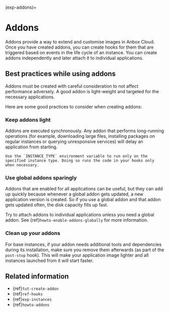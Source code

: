 (exp-addons)=
# Addons

Addons provide a way to extend and customise images in Anbox Cloud. Once you have created addons, you can create hooks for them that are triggered based on events in the life cycle of an instance. You can create addons independently and later attach it to individual applications.

## Best practices while using addons

Addons must be created with careful consideration to not affect performance adversely. A good addon is light-weight and targeted for the necessary applications.

Here are some good practices to consider when creating addons:

### Keep addons light

Addons are executed synchronously. Any addon that performs long-running operations (for example, downloading large files, installing packages on regular instances or querying unresponsive services) will delay an application from starting.

```{tip}
Use the `INSTANCE_TYPE` environment variable to run only on the specified instance type. Doing so runs the code in your hooks only when necessary.
```

### Use global addons sparingly

Addons that are enabled for all applications can be useful, but they can add up quickly because whenever a global addon gets updated, a new application version is created. So if you use a global addon and that addon gets updated often, the disk capacity fills up fast.

Try to attach addons to individual applications unless you need a global addon. See {ref}`howto-enable-addons-globally` for more information.

### Clean up your addons

For base instances, if your addon needs additional tools and dependencies during its installation, make sure you remove them afterwards (as part of the `post-stop` hook). This will make your application image lighter and all instances launched from it will start faster.


## Related information

* {ref}`tut-create-addon`
* {ref}`ref-hooks`
* {ref}`exp-instances`
* {ref}`howto-addons`

